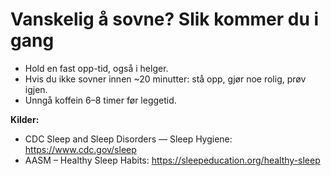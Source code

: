 # Vanskelig å sovne? Slik kommer du i gang
* Hold en fast opp-tid, også i helger.
* Hvis du ikke sovner innen ~20 minutter: stå opp, gjør noe rolig, prøv igjen.
* Unngå koffein 6–8 timer før leggetid.

**Kilder:**
- CDC Sleep and Sleep Disorders — Sleep Hygiene: https://www.cdc.gov/sleep
- AASM – Healthy Sleep Habits: https://sleepeducation.org/healthy-sleep
